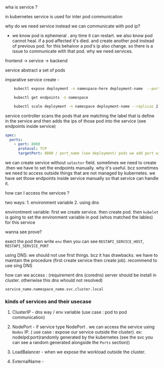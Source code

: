 wha is service ?

in kubernetes service is used for inter pod communication

why do we need service instead we can communicate with pod ip?

- we know pod is ephemeral . any time it can restart. we also know pod cannot heal. if a pod affected it's died. and create another pod instead of previous pod. for this behaivor a pod's ip also change. so there is a issue to communicate with that pod. why we need services.

frontend -> service -> backend

service abstract a set of pods

imparative service create -

```sh
    kubectl expose deployment -n namespace-here deployment-name  --port 8080--dry-run -oyaml > service.yaml
```

```sh
    kubectl get endpoints -n namespace
```

```sh
    kubectl scale deployment -n namespace deployment-name --replicas 2
```

service controller scans the pods that are matching the label that is define in the service and then adds the ips of those pod into the service (see endpoints inside service)

```yaml
spec:
  ports:
    - port: 8080
      protocol: TCP
      targetPort: 8080 / port_name (see deployment/ pods we add port with name there v) # preffered use port_name
```

we can create service without `selector` field. sometimes we need to create .then we have to set the endpoints manually. why it's useful. bcz sometimes we need to access outside things that are not managed by kubernetes. we have set those endpoints inside service manually so that service can handle it.

how can I access the services ?

two ways: 1. environment variable 2. using dns

environtment variable:
first we create service. then create pod. then `kubelet` is going to set the environment variable in pod (whos matched the lables) for this service

wanna see prove?

exect the pod
then write `env` then you can see `RESTAPI_SERVICE_HOST`, `RESTAPI_SERVICE_PORT`

using DNS: we should not use first things. bcz it has drawbacks. we have to maintain the procedure (first create service then create job). recommend to use sing DNS

how can we access : (requirement dns (coredns) server should be install in cluster. otheriwise this dns whould not resolved)

`service_name.namespace_name.svc.cluster.local`

### kinds of services and their usecase

1. ClusterIP - dns way / env variable (use case : pod to pod communication)

2. NodePort - if service type NodePort . we can access the service using `Nodes` IP. ( use case : expose our service outside the cluster). ex: nodeIpd:port(randomly generated by the kubernetes (see the svc you can see a random generated alongside the `Ports` section))

3. LoadBalancer - when we expose the workload outside the cluster.

4. ExternalName -
